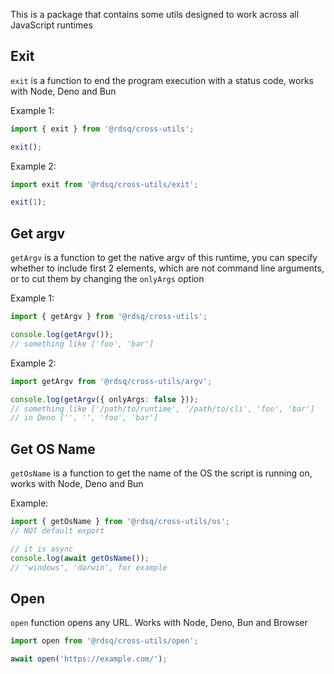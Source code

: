 This is a package that contains some utils designed to work across all JavaScript runtimes

## Exit

`exit` is a function to end the program execution with a status code, works with Node, Deno and Bun

Example 1:

```ts
import { exit } from '@rdsq/cross-utils';

exit();
```

Example 2:

```ts
import exit from '@rdsq/cross-utils/exit';

exit(1);
```

## Get argv

`getArgv` is a function to get the native argv of this runtime, you can specify whether to include first 2 elements, which are not command line arguments, or to cut them by changing the `onlyArgs` option

Example 1:

```ts
import { getArgv } from '@rdsq/cross-utils';

console.log(getArgv());
// something like ['foo', 'bar']
```

Example 2:

```ts
import getArgv from '@rdsq/cross-utils/argv';

console.log(getArgv({ onlyArgs: false }));
// something like ['/path/to/runtime', '/path/to/cli', 'foo', 'bar']
// in Deno ['', '', 'foo', 'bar']
```

## Get OS Name

`getOsName` is a function to get the name of the OS the script is running on, works with Node, Deno and Bun

Example:

```ts
import { getOsName } from '@rdsq/cross-utils/os';
// NOT default export

// it is async
console.log(await getOsName());
// 'windows', 'darwin', for example
```

## Open

`open` function opens any URL. Works with Node, Deno, Bun and Browser

```ts
import open from '@rdsq/cross-utils/open';

await open('https://example.com/');
```
